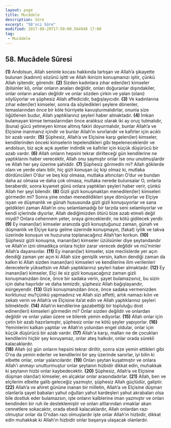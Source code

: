 ```yaml
---
layout: page
title: Mucâdele
description: Sûre
excerpt: "58'nci Sûre"
modified: 2017-09-29T17:50:00.564948 17:00
tag: 
 - Mucâdele
---
```


## 58. Mucâdele Sûresi

**(1)** Andolsun, Allah seninle kocası hakkında tartışan ve Allah’a şikayette bulunan (kadının) sözünü işitti ve Allah ikinizin konuşmanızı işitir, çünkü Allah işitendir, görendir.
**(2)** Sizden kadınlara zıhar eden(ler) kimseler (bilsinler ki), onlar onların anaları değildir, onları doğuranlar dışındakiler, onlar onların anaları değildir ve onlar sözden çirkin ve yalan (olanı) söylüyorlar ve şüphesiz Allah affedicidir, bağışlayıcıdır.
**(3)** Ve kadınlarına zıhar eden(ler) kimseler, sonra da söyledikleri şeylere dönenler, temaslarından önce bir köle hürriyete kavuşturmalıdırlar, onunla size öğütlenen budur, Allah yaptıklarınız şeyleri haber almaktadır.
**(4)** İmkan bulamayan kimse temaslarından önce aralıksız olarak iki ay oruç tutmalıdır, (buna) gücü yetmeyen kimse altmış fakiri doyurmalıdır, bunlar Allah’a ve Elçisine inanmanız içindir ve bunlar Allah’ın sınırlarıdır ve kafirler için acıklı bir azab vardır.
**(5)** Şüphesiz, Allah’a ve Elçisine karşı gelen(ler) kimseler, kendilerinden önceki kimselerin tepelendikleri gibi tepeleneceklerdir  ve andolsun, biz açık açık ayetler indirdik ve kafirler için küçük düşürücü bir azab vardır.
**(6)** Allah onların hepsini tekrar dirilteceği gün kendilerine ne yaptıklarını haber verecektir, Allah onu saymıştır onlar ise onu unutmuşlardır ve Allah her şey üzerine şahiddir.
**(7)** Şüphesiz görmedin mi? Allah göklerde olanı ve yerde olanı bilir, hiç gizli konuşan üç kişi olmaz ki, mutlaka dördüncüleri O’dur ve beş kişi olmasa, mutlaka altıncıları O’dur ve bundan daha az olmasa ve daha çok olmasa, mutlaka nerede bulunsalar O, onlarla beraberdir, sonra kıyamet günü onlara yaptıkları şeyleri haber verir, çünkü Allah her şeyi bilendir.
**(8)** Gizli gizli konuşmaktan menedilen(ler) kimseleri görmedin mi? Sonra yine ondan menedildikleri şeye dönüyorlar ve Elçiye isyan ve düşmanlık ve günah hususunda gizli gizli konuşuyorlar ve sana geldikleri zaman Allah’ın onu selamlamadığı bir tarzda seni selamlıyorlar ve kendi içlerinde diyorlar, Allah dediğimizden ötürü bize azab etmeli değil miydi? Onlara cehennem yeter, oraya gireceklerdir, ne kötü gidilecek yerdir.
**(9)** Ey inanan(lar) kimseler aranızda gizli konuştuğunuz zaman, günah ve düşmanlık ve Elçiye karşı gelme üzerinde konuşmayın, (fakat) iyilik ve takva üzerinde konuşun ve huzuruna toplanacağınız Allah’tan korkun.
**(10)** Şüphesiz gizli konuşma, inanan(lar) kimseler üzülsünler diye  şeytandandır ve Allah’ın izni olmadıkça onlara hiçbir zarar verecek değildir ve mü’minler Allah’a dayansınlar. 
**(11)** Ey inanan(lar) kimseler, size meclislerde yer açın dendiği zaman yer açın ki Allah size genişlik versin, kalkın dendiği zaman da kalkın ki Allah sizden inanan(ları) kimseleri ve kendilerine ilim verilenleri derecelerle yükseltsin ve Allah yaptıklarınız şeyleri haber almaktadır.
**(12)** Ey inanan(lar) kimseler, Elçi ile siz gizli konuşacağınız zaman gizli konuşmanızdan önce, önce bir sadaka verin, şayet bulamazsınız, bu sizin için daha hayırlıdır ve daha temizdir, şüphesiz Allah bağışlayandır, esirgeyendir.
**(13)** Gizli konuşmanızdan önce, önce sadaka vermenizden korktunuz mu?çünkü yapmadınız ve Allah sizi affetti, artık namazı kılın ve zekatı verin ve Allah’a ve Elçisine ita’at edin ve Allah yaptıklarınız şeyleri bilmektedir.
**(14)** Allah’ın kendilerine gazabettiği bir topluluğu dost edinen(leri) kimseleri görmedin mi? Onlar sizden değildir ve onlardan değildir ve onlar yalan üzere ve bilerek yemin ediyorlar.
**(15)** Allah onlar için çetin bir azab hazırlamıştır, şüphesiz onlar ne kötü şeyler yapıyorlar.
**(16)** Yeminlerini kalkan yaptılar ve Allah’ın yolundan engel oldular, onlar için küçük düşürücü bir azab  vardır.
**(17)** Allah'a karşı, malları ne de çocukları kendilerini hiçbir şey koruyamaz, onlar ateş halkıdır, onlar orada sürekli kalacaklardır.	
**(18)** Allah (o) gün onların hepsini tekrar diriltir, sonra size yemin ettikleri gibi O’na da yemin ederler ve kendilerini bir şey üzerinde sanırlar, iyi bilin ki elbette onlar, onlar yalancılardır.
**(19)** Onları şeytan kuşatmıştır ve onlara Allah'ı anmayı unutturmuştur onlar şeytanın hizbidir dikkat edin, muhakkak ki şeytanın hizbi onlar kaybedecektir.
**(20)** Şüphesiz, Allah’a ve Elçisine düşman olan(lar) kimseler, en alçaklar onlar arasındadırlar.
**(21)** Allah, ben ve elçilerim elbette galib geleceğiz yazmıştır, şüphesiz Allah güçlüdür, galiptir.
**(22)**  Allah’a ve ahiret gününe inanan bir milletin, Allah’a ve Elçisine düşman olanlarla şayet babaları yahut oğulları yahut kardeşleri yahut akrabaları olsa bile dostluk eder bulamazsın, işte onların kalblerine iman yazmıştır ve onları kendinden bir ruh ile desteklemiştir ve onları altlarından ırmaklar akan cennetlere sokacaktır, orada ebedi kalacaklardır, Allah onlardan razı olmuştur onlar da O’ndan razı olmuşlardır işte onlar Allah’ın hizbidir, dikkat edin muhakkak ki Allah’ın hizbidir onlar başarıya ulaşacak olanlardır.
